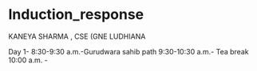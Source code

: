 # Induction_response
KANEYA SHARMA , CSE (GNE LUDHIANA 

Day 1- 8:30-9:30 a.m.-Gurudwara sahib path
       9:30-10:30 a.m.- Tea break
       10:00 a.m. -
